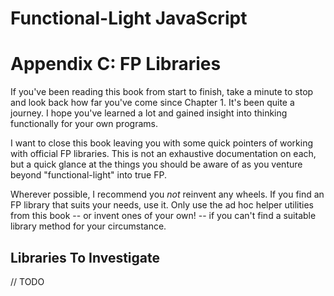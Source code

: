 # Functional-Light JavaScript
# Appendix C: FP Libraries

If you've been reading this book from start to finish, take a minute to stop and look back how far you've come since Chapter 1. It's been quite a journey. I hope you've learned a lot and gained insight into thinking functionally for your own programs.

I want to close this book leaving you with some quick pointers of working with official FP libraries. This is not an exhaustive documentation on each, but a quick glance at the things you should be aware of as you venture beyond "functional-light" into true FP.

Wherever possible, I recommend you *not* reinvent any wheels. If you find an FP library that suits your needs, use it. Only use the ad hoc helper utilities from this book -- or invent ones of your own! -- if you can't find a suitable library method for your circumstance.

## Libraries To Investigate

// TODO
